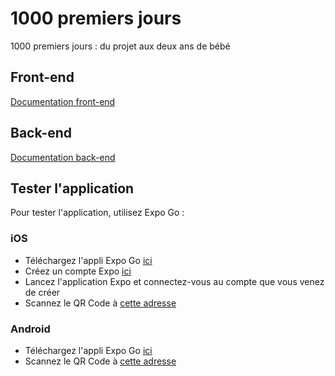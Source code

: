 # 1000 premiers jours

1000 premiers jours : du projet aux deux ans de bébé

## Front-end

[Documentation front-end](https://github.com/SocialGouv/1000jours/blob/master/front/README.md)

## Back-end

[Documentation back-end](https://github.com/SocialGouv/1000jours/blob/master/back/README.md)

## Tester l'application

Pour tester l'application, utilisez Expo Go :

### iOS

- Téléchargez l'appli Expo Go [ici](https://apps.apple.com/fr/app/expo-go/id982107779)
- Créez un compte Expo [ici](https://expo.io/signup)
- Lancez l'application Expo et connectez-vous au compte que vous venez de créer
- Scannez le QR Code à [cette adresse](https://expo.io/@alezco/projects/1000jours?release-channel=staging) 

### Android

- Téléchargez l'appli Expo Go [ici](https://play.google.com/store/apps/details?id=host.exp.exponent&hl=fr&gl=US)
- Scannez le QR Code à [cette adresse](https://expo.io/@alezco/projects/1000jours?release-channel=staging) 
